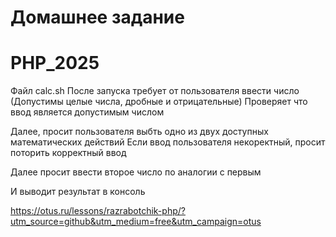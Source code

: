 # Домашнее задание 
# PHP_2025

Файл calc.sh
После запуска требует от пользователя ввести число (Допустимы целые числа, дробные и отрицательные)
Проверяет что ввод является допустимым числом

Далее, просит пользователя выбть одно из двух доступных математических действий
Если ввод пользователя некоректный, просит поторить корректный ввод

Далее просит ввести второе число по аналогии с первым

И выводит результат в консоль

https://otus.ru/lessons/razrabotchik-php/?utm_source=github&utm_medium=free&utm_campaign=otus
